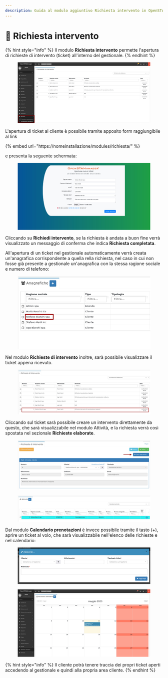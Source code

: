 ```yaml
---
description: Guida al modulo aggiuntivo Richiesta intervento in OpenSTAManager
---
```


# 📗 Richiesta intervento

{% hint style="info" %}
Il modulo **Richiesta intervento** permette l'apertura di richieste di intervento (ticket) all'interno del gestionale.
{% endhint %}

<figure><img src="../.gitbook/assets/immagine (537).png" alt=""><figcaption></figcaption></figure>

L'apertura di ticket al cliente è possibile tramite apposito form raggiungibile al link

{% embed url="https://nomeinstallazione/modules/richiesta/" %}

e presenta la seguente schermata:

<figure><img src="../.gitbook/assets/immagine (531).png" alt=""><figcaption></figcaption></figure>

Cliccando su **Richiedi intervento**, se la richiesta è andata a buon fine verrà visualizzato un messaggio di conferma che indica **Richiesta completata**.

All'apertura di un ticket nel gestionale automaticamente verrà creata un'anagrafica corrispondente a quella rella richiesta, nel caso in cui non fosse già presente a gestionale un'anagrafica con la stessa ragione sociale e numero di telefono:

<figure><img src="../.gitbook/assets/immagine (188).png" alt=""><figcaption></figcaption></figure>

Nel modulo **Richieste di intervento** inoltre, sarà possibile visualizzare il ticket appena ricevuto.

<figure><img src="../.gitbook/assets/immagine (340).png" alt=""><figcaption></figcaption></figure>

Cliccando sul ticket sarà possibile creare un intervento direttamente da questo, che sarà visualizzabile nel modulo Attività, e la richiesta verrà così spostata nel sezionale **Richieste elaborate**.

<figure><img src="../.gitbook/assets/immagine (533).png" alt=""><figcaption></figcaption></figure>

<figure><img src="../.gitbook/assets/immagine (21).png" alt=""><figcaption></figcaption></figure>

Dal modulo **Calendario prenotazioni** è invece possibile tramite il tasto (+), aprire un ticket al volo, che sarà visualizzabile nell'elenco delle richieste e nel calendario:

<figure><img src="../.gitbook/assets/immagine (343).png" alt=""><figcaption></figcaption></figure>

<figure><img src="../.gitbook/assets/immagine (34).png" alt=""><figcaption></figcaption></figure>

{% hint style="info" %}
Il cliente potrà tenere traccia dei propri ticket aperti accedendo al gestionale e quindi alla propria area cliente.
{% endhint %}
